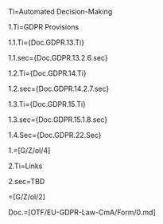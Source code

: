 Ti=Automated Decision-Making

1.Ti=GDPR Provisions

1.1.Ti={Doc.GDPR.13.Ti}

1.1.sec={Doc.GDPR.13.2.6.sec}

1.2.Ti={Doc.GDPR.14.Ti}

1.2.sec={Doc.GDPR.14.2.7.sec}

1.3.Ti={Doc.GDPR.15.Ti}

1.3.sec={Doc.GDPR.15.1.8.sec}

1.4.Sec={Doc.GDPR.22.Sec}

1.=[G/Z/ol/4]

2.Ti=Links

2.sec=TBD

=[G/Z/ol/2]


Doc.=[OTF/EU-GDPR-Law-CmA/Form/0.md]
